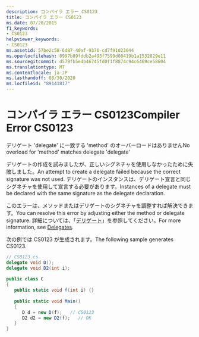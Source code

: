 ```yaml
---
description: コンパイラ エラー CS0123
title: コンパイラ エラー CS0123
ms.date: 07/20/2015
f1_keywords:
- CS0123
helpviewer_keywords:
- CS0123
ms.assetid: 57be2c58-6d87-40af-9376-cd7f91023044
ms.openlocfilehash: 8997b89fddb2a493f7599d08419b1a1532829e11
ms.sourcegitcommit: d579fb5e4b46745fd0f1f8874c94c6469ce58604
ms.translationtype: MT
ms.contentlocale: ja-JP
ms.lasthandoff: 08/30/2020
ms.locfileid: "89141817"
---
```

# <a name="compiler-error-cs0123"></a><span data-ttu-id="39ce6-103">コンパイラ エラー CS0123</span><span class="sxs-lookup"><span data-stu-id="39ce6-103">Compiler Error CS0123</span></span>
<span data-ttu-id="39ce6-104">デリゲート 'delegate' に一致する 'method' のオーバーロードはありません</span><span class="sxs-lookup"><span data-stu-id="39ce6-104">No overload for 'method' matches delegate 'delegate'</span></span>  
  
 <span data-ttu-id="39ce6-105">デリゲートの作成を試みましたが、正しいシグネチャを使用しなかったために失敗しました。</span><span class="sxs-lookup"><span data-stu-id="39ce6-105">An attempt to create a delegate failed because the correct signature was not used.</span></span> <span data-ttu-id="39ce6-106">デリゲートのインスタンスは、デリゲート宣言と同じシグネチャを使用して宣言する必要があります。</span><span class="sxs-lookup"><span data-stu-id="39ce6-106">Instances of a delegate must be declared with the same signature as the delegate declaration.</span></span>  
  
 <span data-ttu-id="39ce6-107">このエラーは、メソッドまたはデリゲートのシグネチャを調整すれば解決できます。</span><span class="sxs-lookup"><span data-stu-id="39ce6-107">You can resolve this error by adjusting either the method or delegate signature.</span></span> <span data-ttu-id="39ce6-108">詳細については、「[デリゲート](../programming-guide/delegates/index.md)」を参照してください。</span><span class="sxs-lookup"><span data-stu-id="39ce6-108">For more information, see [Delegates](../programming-guide/delegates/index.md).</span></span>  
  
 <span data-ttu-id="39ce6-109">次の例では CS0123 が生成されます。</span><span class="sxs-lookup"><span data-stu-id="39ce6-109">The following sample generates CS0123.</span></span>  
  
```csharp  
// CS0123.cs  
delegate void D();  
delegate void D2(int i);  
  
public class C  
{  
   public static void f(int i) {}  
  
   public static void Main()  
   {  
      D d = new D(f);   // CS0123  
      D2 d2 = new D2(f);   // OK  
   }  
}  
```
